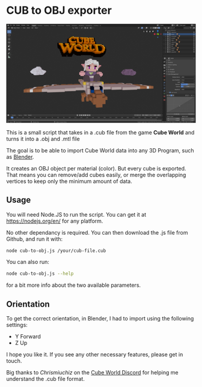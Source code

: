 # CUB to OBJ exporter

![Example in Blender 2.8](/blender-example.png)

This is a small script that takes in a .cub file from the game **Cube World** and turns it into a .obj and .mtl file

The goal is to be able to import Cube World data into any 3D Program, such as [Blender](https://blender.org).

It creates an OBJ object per material (color). But every cube is exported. That means you can remove/add cubes easily, or merge the overlapping vertices to keep only the minimum amount of data.

## Usage

You will need Node.JS to run the script. You can get it at https://nodejs.org/en/ for any platform.

No other dependancy is required. You can then download the .js file from Github, and run it with:

```bash
node cub-to-obj.js /your/cub-file.cub
```

You can also run:

```bash
node cub-to-obj.js --help
```

for a bit more info about the two available parameters.

## Orientation

To get the correct orientation, in Blender, I had to import using the following settings:

- Y Forward
- Z Up

I hope you like it. If you see any other necessary features, please get in touch.

Big thanks to _Chrismiuchiz_ on the [Cube World Discord](https://discord.gg/cubeworld) for helping me understand the .cub file format.
